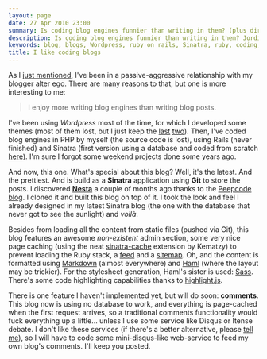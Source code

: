 ```yaml
---
layout: page
date: 27 Apr 2010 23:00
summary: Is coding blog engines funnier than writing in them? (plus dirty stuff about this blog)
description: Is coding blog engines funnier than writing in them? Jordi Romero thinks it is. Let's see why.
keywords: blog, blogs, Wordpress, ruby on rails, Sinatra, ruby, coding, development, web applications
title: I like coding blogs
---
```


As I [just mentioned](/hi-again), I've been in a passive-aggressive relationship with my blogger alter ego. There are many reasons to that, but one is more interesting to me:

> I enjoy more writing blog engines than writing blog posts.

I've been using *Wordpress* most of the time, for which I developed some themes (most of them lost, but I just keep the [last](http://github.com/jrom/jrom09) [two](http://github.com/jrom/jrom10)). Then, I've coded blog engines in PHP by myself (the source code is lost), using Rails (never finished) and Sinatra (first version using a database and coded from scratch [here](http://github.com/jrom/jromrb)). I'm sure I forgot some weekend projects done some years ago.

And now, this one. What's special about this blog? Well, it's the latest. And the prettiest. And is build as a **Sinatra** application using **Git** to store the posts. I discovered **[Nesta](http://effectif.com/nesta)** a couple of months ago thanks to the [Peepcode blog](http://blog.peepcode.com/tutorials/2010/about-this-blog). I cloned it and built this blog on top of it. I took the look and feel I already designed in my latest Sinatra blog (the one with the database that never got to see the sunlight) and *voilà*.

Besides from loading all the content from static files (pushed via Git), this blog features an awesome *non-existent* admin section, some very nice page caching (using the neat [sinatra-cache](http://github.com/kematzy/sinatra-cache) extension by Kematzy) to prevent loading the Ruby stack, a [feed](/articles.xml) and a [sitemap](/sitemap.xml). Oh, and the content is formatted using [Markdown](http://daringfireball.net/projects/markdown/) (almost everywhere) and [Haml](http://haml-lang.com/) (where the layout may be trickier). For the stylesheet generation, Haml's sister is used: [Sass](http://sass-lang.com/). There's some code highlighting capabilities thanks to [highlight.js](http://softwaremaniacs.org/soft/highlight/en/).

There is one feature I haven't implemented yet, but will do soon: **comments**. This blog now is using no database to work, and everything is page-cached when the first request arrives, so a traditional comments functionality would fuck everything up a little... unless I use some service like Disqus or Itense debate. I don't like these services (if there's a better alternative, please [tell me](/contact)), so I will have to code some mini-disqus-like web-service to feed my own blog's comments. I'll keep you posted.
